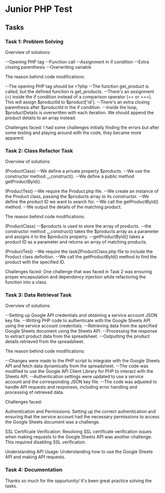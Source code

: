 # Junior PHP Test

## Tasks

### Task 1: Problem Solving
Overview of solutions:

--Opening PHP tag
--Function call
--Assignment in if condition
--Extra closing parenthesis
--Overwriting variable 

The reason behind code modifications:

--The opening PHP tag should be <?php
--The function get_product is called, but the defined function is get_products.
--There's an assignment (=) inside the if condition instead of a comparison operator (== or ===). This will assign $productId to $product['id'].
--There's an extra closing parenthesis after $productId in the if condition. 
--Inside the loop, $productDetails is overwritten with each iteration. We should append the product details to an array instead.

Challenges faced: I had some challenges initially finding the errors but after some testing and playing around with the code, they became more apparent.


### Task 2: Class Refactor Task

Overview of solutions:

(ProductClass)
--We define a private property $products.
--We use the constructor method __construct().
--We define a public method getProductById().

(ProductTest)
--We require the Product.php file.
--We create an instance of the Product class, passing the $products array to its constructor.
--We define the product ID we want to search for.
--We call the getProductById() method.
--We output the details of the matching product.

The reason behind code modifications:

(ProductClass)
--$products is used to store the array of products.
--the constructor method __construct() takes the $products array as a parameter and assigns it to the $products property.
--getProductById() takes a product ID as a parameter and returns an array of matching products.

(ProductTest)
--We require the task2ProductClass.php file to include the Product class definition.
--We call the getProductById() method to find the product with the specified ID.

Challenges faced: One challenge that was faced in Task 2 was ensuring proper encapsulation and dependency injection while refactoring the function into a class. 

### Task 3: Data Retrieval Task

Overview of solutions:

--Setting up Google API credentials and obtaining a service account JSON key file.
--Writing PHP code to authenticate with the Google Sheets API using the service account credentials.
--Retrieving data from the specified Google Sheets document using the Sheets API.
--Processing the response to extract product data from the spreadsheet.
--Outputting the product details retrieved from the spreadsheet.


The reason behind code modifications:

--Changes were made to the PHP script to integrate with the Google Sheets API and fetch data dynamically from the spreadsheet.
--The code was modified to use the Google API Client Library for PHP to interact with the Sheets API.
--Authentication settings were updated to use a service account and the corresponding JSON key file.
--The code was adjusted to handle API requests and responses, including error handling and processing of retrieved data.

Challenges faced:

Authentication and Permissions: Setting up the correct authentication and ensuring that the service account had the necessary permissions to access the Google Sheets document was a challenge.

SSL Certificate Verification: Resolving SSL certificate verification issues when making requests to the Google Sheets API was another challenge. This required disabling SSL verification.

Understanding API Usage: Understanding how to use the Google Sheets API and making API requests.

### Task 4: Documentation

Thanks so much for the oppurtunity! It's been great practice solving the tasks.
